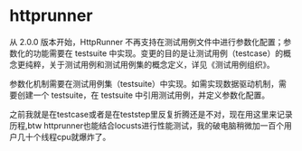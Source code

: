 # httprunner
从 2.0.0 版本开始，HttpRunner 不再支持在测试用例文件中进行参数化配置；参数化的功能需要在 testsuite 中实现。变更的目的是让测试用例（testcase）的概念更纯粹，关于测试用例和测试用例集的概念定义，详见《测试用例组织》。

参数化机制需要在测试用例集（testsuite）中实现。如需实现数据驱动机制，需要创建一个 testsuite，在 testsuite 中引用测试用例，并定义参数化配置。

之前我就是在testcase或者是在teststep里反复折腾还是不对，现在用这里来记录历程,btw httprunner也能结合locusts进行性能测试，我的破电脑稍微加一百个用户几十个线程cpu就爆炸了。
